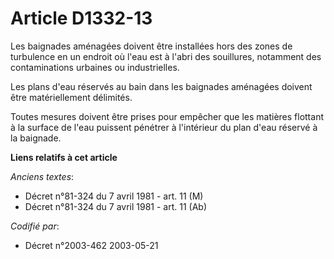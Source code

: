 # Article D1332-13

Les baignades aménagées doivent être installées hors des zones de turbulence en un endroit où l'eau est à l'abri des
souillures, notamment des contaminations urbaines ou industrielles.

Les plans d'eau réservés au bain dans les baignades aménagées doivent être matériellement délimités.

Toutes mesures doivent être prises pour empêcher que les matières flottant à la surface de l'eau puissent pénétrer à
l'intérieur du plan d'eau réservé à la baignade.

**Liens relatifs à cet article**

_Anciens textes_:

  - Décret n°81-324 du 7 avril 1981 - art. 11 (M)
  - Décret n°81-324 du 7 avril 1981 - art. 11 (Ab)

_Codifié par_:

  - Décret n°2003-462 2003-05-21
